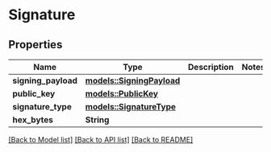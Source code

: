 # Signature

## Properties

Name | Type | Description | Notes
------------ | ------------- | ------------- | -------------
**signing_payload** | [**models::SigningPayload**](SigningPayload.md) |  | 
**public_key** | [**models::PublicKey**](PublicKey.md) |  | 
**signature_type** | [**models::SignatureType**](SignatureType.md) |  | 
**hex_bytes** | **String** |  | 

[[Back to Model list]](../README.md#documentation-for-models) [[Back to API list]](../README.md#documentation-for-api-endpoints) [[Back to README]](../README.md)


